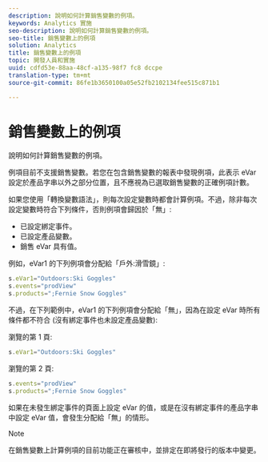 ```yaml
---
description: 說明如何計算銷售變數的例項。
keywords: Analytics 實施
seo-description: 說明如何計算銷售變數的例項。
seo-title: 銷售變數上的例項
solution: Analytics
title: 銷售變數上的例項
topic: 開發人員和實施
uuid: cdfd53e-88aa-48cf-a135-98f7 fc8 dccpe
translation-type: tm+mt
source-git-commit: 86fe1b3650100a05e52fb2102134fee515c871b1

---
```



# 銷售變數上的例項

說明如何計算銷售變數的例項。

例項目前不支援銷售變數。若您在包含銷售變數的報表中發現例項，此表示 eVar 設定於產品字串以外之部分位置，且不應視為已選取銷售變數的正確例項計數。

如果您使用「轉換變數語法」，則每次設定變數時都會計算例項。不過，除非每次設定變數時符合下列條件，否則例項會歸因於「無」:

* 已設定綁定事件。
* 已設定產品變數。
* 銷售 eVar 具有值。

例如，eVar1 的下列例項會分配給「戶外:滑雪鏡」:

```js
s.eVar1="Outdoors:Ski Goggles" 
s.events="prodView" 
s.products=";Fernie Snow Goggles"
```

不過，在下列範例中，eVar1 的下列例項會分配給「無」，因為在設定 eVar 時所有條件都不符合 (沒有綁定事件也未設定產品變數):

瀏覽的第 1 頁:

```js
s.eVar1="Outdoors:Ski Goggles"
```

瀏覽的第 2 頁:

```js
s.events="prodView" 
s.products=";Fernie Snow Goggles"
```

如果在未發生綁定事件的頁面上設定 eVar 的值，或是在沒有綁定事件的產品字串中設定 eVar 值，會發生分配給「無」的情形。

>[!NOTE]
>
>在銷售變數上計算例項的目前功能正在審核中，並排定在即將發行的版本中變更。

